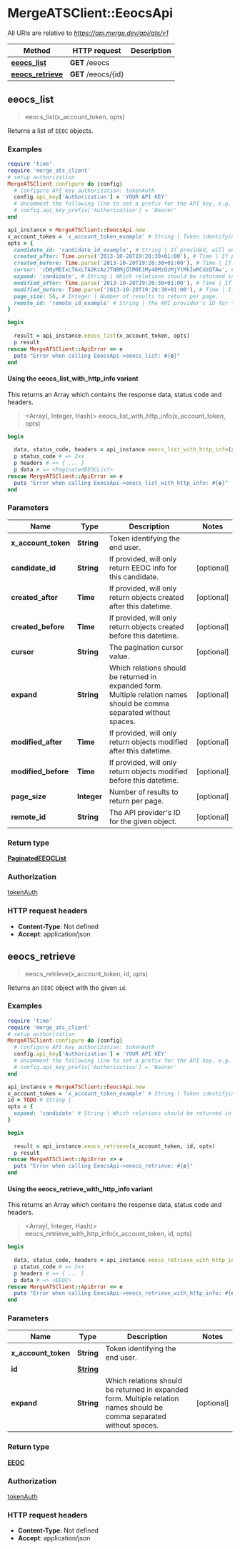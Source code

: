 # MergeATSClient::EeocsApi

All URIs are relative to *https://api.merge.dev/api/ats/v1*

| Method | HTTP request | Description |
| ------ | ------------ | ----------- |
| [**eeocs_list**](EeocsApi.md#eeocs_list) | **GET** /eeocs |  |
| [**eeocs_retrieve**](EeocsApi.md#eeocs_retrieve) | **GET** /eeocs/{id} |  |


## eeocs_list

> <PaginatedEEOCList> eeocs_list(x_account_token, opts)



Returns a list of `EEOC` objects.

### Examples

```ruby
require 'time'
require 'merge_ats_client'
# setup authorization
MergeATSClient.configure do |config|
  # Configure API key authorization: tokenAuth
  config.api_key['Authorization'] = 'YOUR API KEY'
  # Uncomment the following line to set a prefix for the API key, e.g. 'Bearer' (defaults to nil)
  # config.api_key_prefix['Authorization'] = 'Bearer'
end

api_instance = MergeATSClient::EeocsApi.new
x_account_token = 'x_account_token_example' # String | Token identifying the end user.
opts = {
  candidate_id: 'candidate_id_example', # String | If provided, will only return EEOC info for this candidate.
  created_after: Time.parse('2013-10-20T19:20:30+01:00'), # Time | If provided, will only return objects created after this datetime.
  created_before: Time.parse('2013-10-20T19:20:30+01:00'), # Time | If provided, will only return objects created before this datetime.
  cursor: 'cD0yMDIxLTAxLTA2KzAzJTNBMjQlM0E1My40MzQzMjYlMkIwMCUzQTAw', # String | The pagination cursor value.
  expand: 'candidate', # String | Which relations should be returned in expanded form. Multiple relation names should be comma separated without spaces.
  modified_after: Time.parse('2013-10-20T19:20:30+01:00'), # Time | If provided, will only return objects modified after this datetime.
  modified_before: Time.parse('2013-10-20T19:20:30+01:00'), # Time | If provided, will only return objects modified before this datetime.
  page_size: 56, # Integer | Number of results to return per page.
  remote_id: 'remote_id_example' # String | The API provider's ID for the given object.
}

begin
  
  result = api_instance.eeocs_list(x_account_token, opts)
  p result
rescue MergeATSClient::ApiError => e
  puts "Error when calling EeocsApi->eeocs_list: #{e}"
end
```

#### Using the eeocs_list_with_http_info variant

This returns an Array which contains the response data, status code and headers.

> <Array(<PaginatedEEOCList>, Integer, Hash)> eeocs_list_with_http_info(x_account_token, opts)

```ruby
begin
  
  data, status_code, headers = api_instance.eeocs_list_with_http_info(x_account_token, opts)
  p status_code # => 2xx
  p headers # => { ... }
  p data # => <PaginatedEEOCList>
rescue MergeATSClient::ApiError => e
  puts "Error when calling EeocsApi->eeocs_list_with_http_info: #{e}"
end
```

### Parameters

| Name | Type | Description | Notes |
| ---- | ---- | ----------- | ----- |
| **x_account_token** | **String** | Token identifying the end user. |  |
| **candidate_id** | **String** | If provided, will only return EEOC info for this candidate. | [optional] |
| **created_after** | **Time** | If provided, will only return objects created after this datetime. | [optional] |
| **created_before** | **Time** | If provided, will only return objects created before this datetime. | [optional] |
| **cursor** | **String** | The pagination cursor value. | [optional] |
| **expand** | **String** | Which relations should be returned in expanded form. Multiple relation names should be comma separated without spaces. | [optional] |
| **modified_after** | **Time** | If provided, will only return objects modified after this datetime. | [optional] |
| **modified_before** | **Time** | If provided, will only return objects modified before this datetime. | [optional] |
| **page_size** | **Integer** | Number of results to return per page. | [optional] |
| **remote_id** | **String** | The API provider&#39;s ID for the given object. | [optional] |

### Return type

[**PaginatedEEOCList**](PaginatedEEOCList.md)

### Authorization

[tokenAuth](../README.md#tokenAuth)

### HTTP request headers

- **Content-Type**: Not defined
- **Accept**: application/json


## eeocs_retrieve

> <EEOC> eeocs_retrieve(x_account_token, id, opts)



Returns an `EEOC` object with the given `id`.

### Examples

```ruby
require 'time'
require 'merge_ats_client'
# setup authorization
MergeATSClient.configure do |config|
  # Configure API key authorization: tokenAuth
  config.api_key['Authorization'] = 'YOUR API KEY'
  # Uncomment the following line to set a prefix for the API key, e.g. 'Bearer' (defaults to nil)
  # config.api_key_prefix['Authorization'] = 'Bearer'
end

api_instance = MergeATSClient::EeocsApi.new
x_account_token = 'x_account_token_example' # String | Token identifying the end user.
id = TODO # String | 
opts = {
  expand: 'candidate' # String | Which relations should be returned in expanded form. Multiple relation names should be comma separated without spaces.
}

begin
  
  result = api_instance.eeocs_retrieve(x_account_token, id, opts)
  p result
rescue MergeATSClient::ApiError => e
  puts "Error when calling EeocsApi->eeocs_retrieve: #{e}"
end
```

#### Using the eeocs_retrieve_with_http_info variant

This returns an Array which contains the response data, status code and headers.

> <Array(<EEOC>, Integer, Hash)> eeocs_retrieve_with_http_info(x_account_token, id, opts)

```ruby
begin
  
  data, status_code, headers = api_instance.eeocs_retrieve_with_http_info(x_account_token, id, opts)
  p status_code # => 2xx
  p headers # => { ... }
  p data # => <EEOC>
rescue MergeATSClient::ApiError => e
  puts "Error when calling EeocsApi->eeocs_retrieve_with_http_info: #{e}"
end
```

### Parameters

| Name | Type | Description | Notes |
| ---- | ---- | ----------- | ----- |
| **x_account_token** | **String** | Token identifying the end user. |  |
| **id** | [**String**](.md) |  |  |
| **expand** | **String** | Which relations should be returned in expanded form. Multiple relation names should be comma separated without spaces. | [optional] |

### Return type

[**EEOC**](EEOC.md)

### Authorization

[tokenAuth](../README.md#tokenAuth)

### HTTP request headers

- **Content-Type**: Not defined
- **Accept**: application/json

